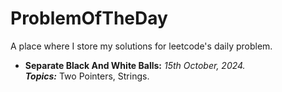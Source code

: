 # ProblemOfTheDay
A place where I store my solutions for leetcode's daily problem.

- **Separate Black And White Balls:** *15th October, 2024.*<br>
***Topics:*** Two Pointers, Strings.